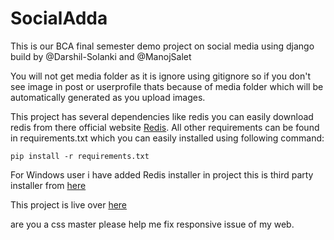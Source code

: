 # SocialAdda
This is our BCA final semester demo project on social media using django build by @Darshil-Solanki and @ManojSalet

You will not get media folder as it is ignore using gitignore so if you don't see image in post or userprofile thats because of media folder which will be automatically generated as you upload images.

This project has several dependencies like redis you can easily download redis from there official website [Redis](https://redis.io/downloads). All other requirements can be found in requirements.txt which you can easily installed using following command:
```
pip install -r requirements.txt
```

For Windows user i have added Redis installer in project this is third party installer from [here](https://github.com/tporadowski/redis/releases)

This project is live over [here](https://darshil.pythonanywhere.com)

are you a css master please help me fix responsive issue of my web.
